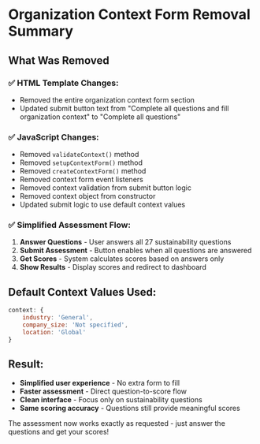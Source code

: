 # Organization Context Form Removal Summary

## What Was Removed

### ✅ **HTML Template Changes:**
- Removed the entire organization context form section
- Updated submit button text from "Complete all questions and fill organization context" to "Complete all questions"

### ✅ **JavaScript Changes:**
- Removed `validateContext()` method
- Removed `setupContextForm()` method  
- Removed `createContextForm()` method
- Removed context form event listeners
- Removed context validation from submit button logic
- Removed context object from constructor
- Updated submit logic to use default context values

### ✅ **Simplified Assessment Flow:**
1. **Answer Questions** - User answers all 27 sustainability questions
2. **Submit Assessment** - Button enables when all questions are answered
3. **Get Scores** - System calculates scores based on answers only
4. **Show Results** - Display scores and redirect to dashboard

## Default Context Values Used:
```javascript
context: {
    industry: 'General',
    company_size: 'Not specified', 
    location: 'Global'
}
```

## Result:
- **Simplified user experience** - No extra form to fill
- **Faster assessment** - Direct question-to-score flow
- **Clean interface** - Focus only on sustainability questions
- **Same scoring accuracy** - Questions still provide meaningful scores

The assessment now works exactly as requested - just answer the questions and get your scores!
